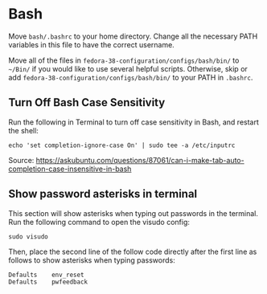 # Bash

Move `bash/.bashrc` to your home directory. Change all the necessary PATH variables in this file to have the correct username.

Move all of the files in `fedora-38-configuration/configs/bash/bin/` to `~/Bin/` if you would like to use several helpful scripts. Otherwise, skip or add `fedora-38-configuration/configs/bash/bin/` to your PATH in `.bashrc`.

## Turn Off Bash Case Sensitivity

Run the following in Terminal to turn off case sensitivity in Bash, and restart the shell:

```
echo 'set completion-ignore-case On' | sudo tee -a /etc/inputrc
```

Source: https://askubuntu.com/questions/87061/can-i-make-tab-auto-completion-case-insensitive-in-bash

## Show password asterisks in terminal

This section will show asterisks when typing out passwords in the terminal. Run the following command to open the visudo config:

```
sudo visudo
```

Then, place the second line of the follow code directly after the first line as follows to show asterisks when typing passwords:

```
Defaults    env_reset
Defaults    pwfeedback
```
